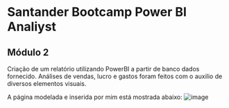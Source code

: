# Santander Bootcamp Power BI Analiyst

## Módulo 2

Criação de um relatório utilizando PowerBI a partir de banco dados fornecido. Análises de vendas, lucro e gastos foram feitos com o auxilio de diversos elementos visuais.

A página modelada e inserida por mim está mostrada abaixo:
![image](https://github.com/RenanFlorencio/Power-BI---Santander-Bootcamp/assets/122649765/58ad792c-6c6e-4b94-bc99-2674eb46b830)
